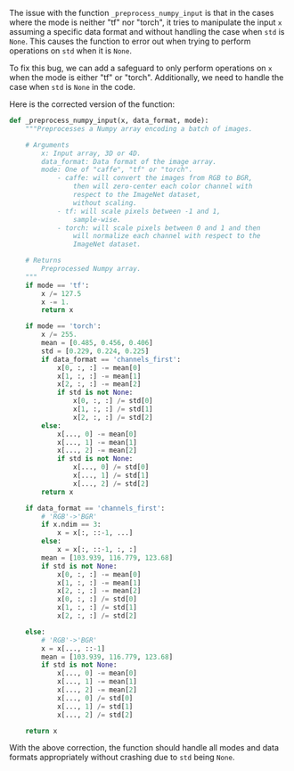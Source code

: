 The issue with the function `_preprocess_numpy_input` is that in the cases where the mode is neither "tf" nor "torch", it tries to manipulate the input `x` assuming a specific data format and without handling the case when `std` is `None`. This causes the function to error out when trying to perform operations on `std` when it is `None`.

To fix this bug, we can add a safeguard to only perform operations on `x` when the mode is either "tf" or "torch". Additionally, we need to handle the case when `std` is `None` in the code.

Here is the corrected version of the function:
```python
def _preprocess_numpy_input(x, data_format, mode):
    """Preprocesses a Numpy array encoding a batch of images.

    # Arguments
        x: Input array, 3D or 4D.
        data_format: Data format of the image array.
        mode: One of "caffe", "tf" or "torch".
            - caffe: will convert the images from RGB to BGR,
                then will zero-center each color channel with
                respect to the ImageNet dataset,
                without scaling.
            - tf: will scale pixels between -1 and 1,
                sample-wise.
            - torch: will scale pixels between 0 and 1 and then
                will normalize each channel with respect to the
                ImageNet dataset.

    # Returns
        Preprocessed Numpy array.
    """
    if mode == 'tf':
        x /= 127.5
        x -= 1.
        return x

    if mode == 'torch':
        x /= 255.
        mean = [0.485, 0.456, 0.406]
        std = [0.229, 0.224, 0.225]
        if data_format == 'channels_first':
            x[0, :, :] -= mean[0]
            x[1, :, :] -= mean[1]
            x[2, :, :] -= mean[2]
            if std is not None:
                x[0, :, :] /= std[0]
                x[1, :, :] /= std[1]
                x[2, :, :] /= std[2]
        else:
            x[..., 0] -= mean[0]
            x[..., 1] -= mean[1]
            x[..., 2] -= mean[2]
            if std is not None:
                x[..., 0] /= std[0]
                x[..., 1] /= std[1]
                x[..., 2] /= std[2]
        return x

    if data_format == 'channels_first':
        # 'RGB'->'BGR'
        if x.ndim == 3:
            x = x[:, ::-1, ...]
        else:
            x = x[:, ::-1, :, :]
        mean = [103.939, 116.779, 123.68]
        if std is not None:
            x[0, :, :] -= mean[0]
            x[1, :, :] -= mean[1]
            x[2, :, :] -= mean[2]
            x[0, :, :] /= std[0]
            x[1, :, :] /= std[1]
            x[2, :, :] /= std[2]

    else:
        # 'RGB'->'BGR'
        x = x[..., ::-1]
        mean = [103.939, 116.779, 123.68]
        if std is not None:
            x[..., 0] -= mean[0]
            x[..., 1] -= mean[1]
            x[..., 2] -= mean[2]
            x[..., 0] /= std[0]
            x[..., 1] /= std[1]
            x[..., 2] /= std[2]

    return x
```
With the above correction, the function should handle all modes and data formats appropriately without crashing due to `std` being `None`.